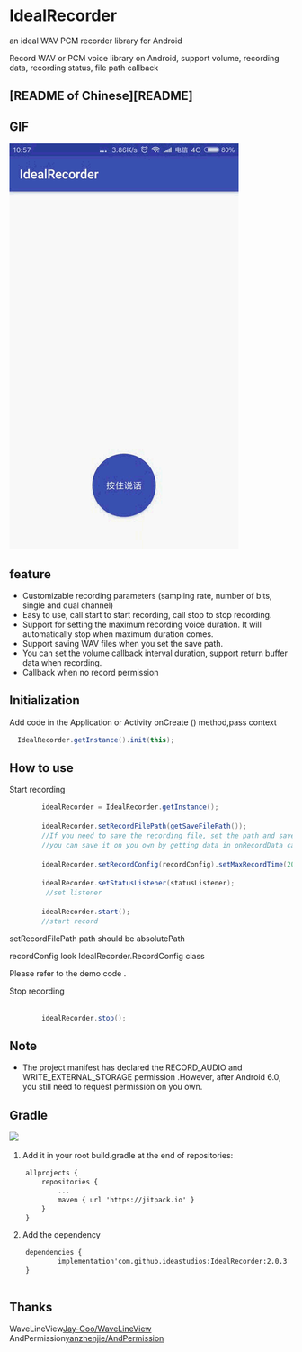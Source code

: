 # IdealRecorder
an ideal WAV PCM recorder library for Android 

Record WAV or PCM voice library on Android, support volume, recording data, recording status, file path callback

## [README of Chinese][README]

## GIF
<img src="gif/screenrecorder.gif"/>

## feature

- Customizable recording parameters (sampling rate, number of bits, single and dual channel)
- Easy to use, call start to start recording, call stop to stop recording.
- Support for setting the maximum recording voice duration. It will automatically stop when maximum duration comes.
- Support saving WAV files when you set the save path.
- You can set the volume callback interval duration, support return buffer data when recording.
- Callback when no record permission



## Initialization

Add code in the Application or Activity onCreate () method,pass context

```java
  IdealRecorder.getInstance().init(this);
```



## How to use

Start recording
```java
        idealRecorder = IdealRecorder.getInstance();

    	idealRecorder.setRecordFilePath(getSaveFilePath());
        //If you need to save the recording file, set the path and save it automatically.
        //you can save it on you own by getting data in onRecordData callback

        idealRecorder.setRecordConfig(recordConfig).setMaxRecordTime(20000).setVolumeInterval(200);

        idealRecorder.setStatusListener(statusListener);
         //set listener

        idealRecorder.start();
        //start record
```


setRecordFilePath path should be absolutePath

recordConfig look IdealRecorder.RecordConfig class


Please refer to the demo code .


Stop recording
```java

        idealRecorder.stop();

```





## Note

- The project manifest has declared the RECORD_AUDIO and WRITE_EXTERNAL_STORAGE permission .However, after Android 6.0, you still need to request permission on you own.


## Gradle
[![](https://www.jitpack.io/v/ideastudios/IdealRecorder.svg)](https://www.jitpack.io/#ideastudios/IdealRecorder)
1. Add it in your root build.gradle at the end of repositories:
```
	allprojects {
		repositories {
			...
			maven { url 'https://jitpack.io' }
		}
	}
```

2. Add the dependency
```
	dependencies {
	        implementation'com.github.ideastudios:IdealRecorder:2.0.3'
	}


```


## Thanks

WaveLineView[Jay-Goo/WaveLineView](https://github.com/Jay-Goo/WaveLineView)
AndPermission[yanzhenjie/AndPermission](https://github.com/yanzhenjie/AndPermission)

